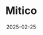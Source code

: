---  
layout: startup_page  
title: "Mitico"  
id: "mitico.tech"  
permalink: "/miticomitico.tech02252025/"  
website: "https://www.mitico.tech/"  
funding_round: "Seed"  
funding_amount: "$4.3M"  
investors: "Exergon, Gore Ventures (W. L. Gore & Associates), AP Ventures, Halliburton Labs, SOSV, Freeflow Ventures, the SoCal Alliance for Innovation, Deepbright Ventures (Hello Tomorrow)"  
about: "Mitico is a carbon capture technology company developing solutions to reduce industrial carbon dioxide emissions. Their technology utilizes granulated metal carbonate sorption to capture over 95% of carbon dioxide emissions from various sources. The company aims to make carbon capture economically viable at a commercial scale."  
markets: "Carbon Capture, Industrial Decarbonization, Energy"  
hq: "Los Angeles, California, United States"  
founded_year: "2022"  
linkedin: "https://www.linkedin.com/company/miticotech"  
twitter: ""  
instagram: ""  
facebook: ""  
crunchbase: "https://www.crunchbase.com/organization/c-quester"  
pitchbook: "https://pitchbook.com/profiles/company/525450-43"  

date_display: "25-Feb-2025"  
date: "2025-02-25"

# SEO Optimization  
meta_title: "Mitico - Seed Funding ($4.3M)"  
meta_description: "Mitico, Mitico is a carbon capture technology company developing solutions to reduce industrial carbon dioxide emissions. Their technology utilizes granulated..."  
meta_keywords: "Mitico, Carbon Capture, Industrial Decarbonization, Energy, Seed funding"  
canonical_url: "https://startup.projectstartups.com/miticomitico.tech02252025/"  
---
